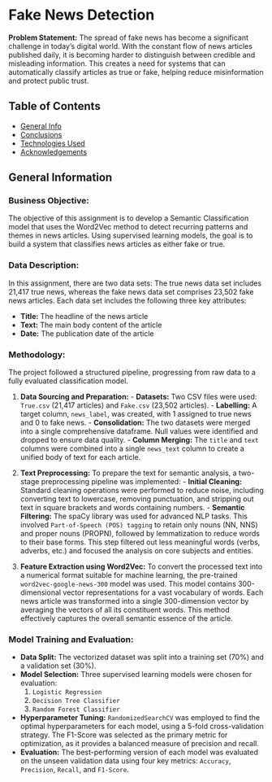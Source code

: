 # Fake News Detection 
**Problem Statement:** 
The spread of fake news has become a significant challenge in today’s digital world. With the constant flow of news articles published daily, it is becoming harder to distinguish between credible and misleading information. This creates a need for systems that can automatically classify articles as true or fake, helping reduce misinformation and protect public trust.

## Table of Contents
* [General Info](#general-information)
* [Conclusions](#conclusions)
* [Technologies Used](#technologies-used)
* [Acknowledgements](#acknowledgements)

<!-- You can include any other section that is pertinent to your problem -->

## General Information
  ### Business Objective:
  The objective of this assignment is to develop a Semantic Classification model that uses the Word2Vec method to detect recurring patterns and themes in news articles. Using supervised learning models, the goal is to build a system that classifies news articles as either fake or true.

  ### Data Description: 
  In this assignment, there are two data sets: The true news data set includes 21,417 true news, whereas the fake news data set comprises 23,502 fake news articles. Each data set includes the following three key attributes:
  - **Title:** The headline of the news article
  - **Text:** The main body content of the article
  - **Date:** The publication date of the article

  ### Methodology: 
  The project followed a structured pipeline, progressing from raw data to a fully evaluated classification model.

  1.	**Data Sourcing and Preparation:**
      - **Datasets:** Two CSV files were used: `True.csv` (21,417 articles) and `Fake.csv` (23,502 articles).
      - **Labelling:** A target column, `news_label`, was created, with 1 assigned to true news and 0 to fake news.
      - **Consolidation:** The two datasets were merged into a single comprehensive dataframe. Null values were identified and dropped to ensure data quality.
      - **Column Merging:** The `title` and `text` columns were combined into a single `news_text` column to create a unified body of text for each article.

  2.	**Text Preprocessing:**  To prepare the text for semantic analysis, a two-stage preprocessing pipeline was implemented:
      - **Initial Cleaning:** Standard cleaning operations were performed to reduce noise, including converting text to lowercase, removing punctuation, and stripping out text in square brackets and words containing numbers.
      - **Semantic Filtering:** The spaCy library was used for advanced NLP tasks. This involved `Part-of-Speech (POS) tagging` to retain only nouns (NN, NNS) and proper nouns (PROPN), followed by lemmatization to reduce words to their base forms. This step filtered out less meaningful words (verbs, adverbs, etc.) and focused the analysis on core subjects and entities.

  3.	**Feature Extraction using Word2Vec:** To convert the processed text into a numerical format suitable for machine learning, the pre-trained `word2vec-google-news-300` model was used. This model contains 300-dimensional vector representations for a vast vocabulary of words. Each news article was transformed into a single 300-dimension vector by averaging the vectors of all its constituent words. This method effectively captures the overall semantic essence of the article.

### Model Training and Evaluation:
- **Data Split:** The vectorized dataset was split into a training set (70%) and a validation set (30%).
- **Model Selection:** Three supervised learning models were chosen for evaluation:
  1.	`Logistic Regression`
  2.	`Decision Tree Classifier`
  3.	`Random Forest Classifier`
- **Hyperparameter Tuning:** `RandomizedSearchCV` was employed to find the optimal hyperparameters for each model, using a 5-fold cross-validation strategy. The F1-Score was selected as the primary metric for optimization, as it provides a balanced measure of precision and recall.
- **Evaluation:** The best-performing version of each model was evaluated on the unseen validation data using four key metrics: `Accuracy`, `Precision`, `Recall`, and `F1-Score`.
